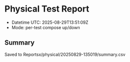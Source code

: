 # Physical Test Report
- Datetime UTC: 2025-08-29T13:51:09Z
- Mode: per-test compose up/down

## Summary
Saved to Reportsx/physical/20250829-135019/summary.csv
